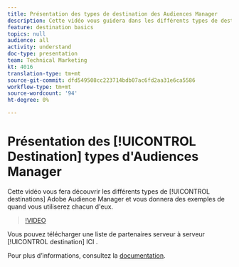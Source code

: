 ```yaml
---
title: Présentation des types de destination des Audiences Manager
description: Cette vidéo vous guidera dans les différents types de destinations de Adobe Audience Manager et vous donnera des exemples d'utilisation de chacune d'elles.
feature: destination basics
topics: null
audience: all
activity: understand
doc-type: presentation
team: Technical Marketing
kt: 4016
translation-type: tm+mt
source-git-commit: dfd549508cc223714bdb07ac6fd2aa31e6ca5586
workflow-type: tm+mt
source-wordcount: '94'
ht-degree: 0%

---
```



# Présentation des [!UICONTROL Destination] types d&#39;Audiences Manager

Cette vidéo vous fera découvrir les différents types de [!UICONTROL destinations] Adobe Audience Manager et vous donnera des exemples de quand vous utiliserez chacun d&#39;eux.

>[!VIDEO](https://video.tv.adobe.com/v/29839/?quality=12)

Vous pouvez télécharger une liste de partenaires serveur à serveur [!UICONTROL destination] ICI [](https://docs.adobe.com/help/en/audience-manager/user-guide/overview/gdpr/assets/AAM-Partners-October2019.xlsx).

Pour plus d’informations, consultez la [documentation](https://docs.adobe.com/content/help/en/audience-manager/user-guide/features/destinations/destinations.html).
